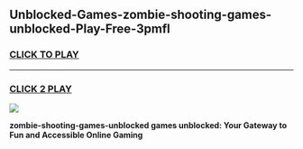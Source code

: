 
## Unblocked-Games-zombie-shooting-games-unblocked-Play-Free-3pmfl
<h3>
<a href="https://premium76.site?title=zombie-shooting-games-unblocked&ref=15A">CLICK TO PLAY</a></h3>
<hr>

<h3>
<a href="https://premium76.site?title=zombie-shooting-games-unblocked&ref=15A">CLICK 2 PLAY</a>
  
</h3>

<a href="https://premium76.site?title=zombie-shooting-games-unblocked&ref=15A"><img src="https://clearcache.store/games.png"></a>


**zombie-shooting-games-unblocked games unblocked: Your Gateway to Fun and Accessible Online Gaming**
